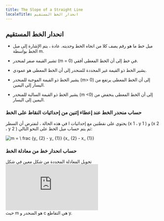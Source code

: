 ```yaml
---
title: The Slope of a Straight Line
localeTitle: انحدار الخط المستقيم
---
```

## انحدار الخط المستقيم

*   ميل خط ما هو رقم يصف كلا من اتجاه الخط وحديته. عادة ، يتم الإشارة إلى ميل الخط بواسطة m.  
    
*   تشير القيمة صفر لمنحدر (m = 0) في خط إلى أن الخط المعطى أفقي.  
    
*   يشير الخط ذو القيمة غير المحددة للمنحدر إلى أن الخط المعطى هو عمودي.  
    
*   يشير الخط ذو القيمة الموجبة للمنحدر (m> 0) إلى أن الخط المعطى يرتفع من اليسار إلى اليمين.  
    
*   يشير الخط ذو القيمة السالبة للمنحدر (m <0) إلى أن الخط المعطى ينخفض ​​من اليمين إلى اليسار.  
    

### حساب منحدر الخط عند إعطاء إثنين من إحداثيات النقاط على الخط

في هذه الحالة ، لنفترض أن السطر l يحتوي على نقطتين مع إحداثيات (x 1 ، y 1 ) و (x 2 ، y 2 ) ثم يتم حساب ميل الخط على النحو التالي:

![](https://latex.codecogs.com/gif.latex?m&space;=&space;\frac{y_{2}&space;-&space;y_{1}}{x_{2}&space;-&space;x_{1}} "m = \ frac {y_ {2} - y_ {1}} {x_ {2} - x_ {1}}")

### حساب انحدار خط من معادلة الخط

تحويل المعادلة المحددة من شكل معين في شكل ![](https://latex.codecogs.com/gif.latex?y&space;=&space;mx&space;+&space;c "y = mx + c")  
حيث m هو المنحدر و c هي التقاطع y.